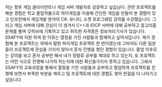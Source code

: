 저는 향후 게임 클라이언트나 게임 서버 개발자로 성장하고 싶습닏다. 관련 프로젝트를 해본 경험은 학교 졸업작품으로 파이게임을 이용해 간단한 게임을
만들어 본 경험이 있고 인프런에서 게임개발 분야의 C#, 유니티, 소켓 프로그래밍 강의를 수강했습니다. 그리고 게임 서버에 대해 관심이 더 생겨서 C++과
IOCP 서버에 대해 공부하고 알고리즘 문제를 풀며 깃허브에 기록하고 있고 취득한 자격증은 정보처리기사가 있습니다. SSAFY에 지원 하게 된 이유는 열정을 
가진 사람들과 함께하고 싶어서입니다. 제가 경험해 본 프로젝트는 위에서 말한 파이게임 프로젝트 한 번이였는데 그마저도 다른 팀원들이 프로젝트에 관심을 
가지지 않아서 혼자 진행을 했던 경험이 있습니다. 졸업 이후로는 강의를 보고 혼자 공부만 해서 내가 정말로 공부를 제대로 하고 있는지, 또 프로젝트는 
어떤 식으로 진행해 나가야 하는지에 대한 확신을가지지 못하고 있습니다. 그래서 SSAFY의 교육과정을 통해서 열정을 가진 사람들과 공부하고 협업하여 프로젝트를 
진행해 보면서 부족한 부분을 채우고 팀 프로젝트에 대한 경험도 쌓아 한걸음 더 나아가고 싶습니다.
